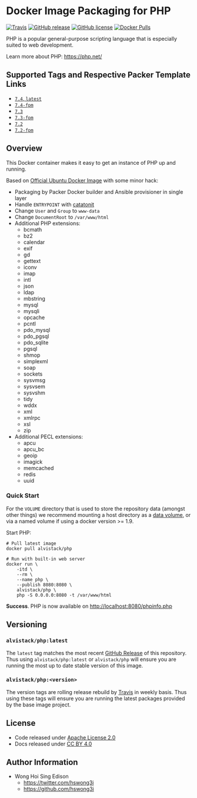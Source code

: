 # Docker Image Packaging for PHP

[![Travis](https://img.shields.io/travis/com/alvistack/docker-php.svg)](https://travis-ci.com/alvistack/docker-php)
[![GitHub release](https://img.shields.io/github/release/alvistack/docker-php.svg)](https://github.com/alvistack/docker-php/releases)
[![GitHub license](https://img.shields.io/github/license/alvistack/docker-php.svg)](https://github.com/alvistack/docker-php/blob/master/LICENSE)
[![Docker Pulls](https://img.shields.io/docker/pulls/alvistack/php.svg)](https://hub.docker.com/r/alvistack/php/)

PHP is a popular general-purpose scripting language that is especially suited to web development.

Learn more about PHP: <https://php.net/>

## Supported Tags and Respective Packer Template Links

  - [`7.4`, `latest`](https://github.com/alvistack/docker-php/blob/master/packer/docker-7.4/packer.json)
  - [`7.4-fpm`](https://github.com/alvistack/docker-php/blob/master/packer/docker-7.4-fpm/packer.json)
  - [`7.3`](https://github.com/alvistack/docker-php/blob/master/packer/docker-7.3/packer.json)
  - [`7.3-fpm`](https://github.com/alvistack/docker-php/blob/master/packer/docker-7.3-fpm/packer.json)
  - [`7.2`](https://github.com/alvistack/docker-php/blob/master/packer/docker-7.2/packer.json)
  - [`7.2-fpm`](https://github.com/alvistack/docker-php/blob/master/packer/docker-7.2-fpm/packer.json)

## Overview

This Docker container makes it easy to get an instance of PHP up and running.

Based on [Official Ubuntu Docker Image](https://hub.docker.com/_/ubuntu/) with some minor hack:

  - Packaging by Packer Docker builder and Ansible provisioner in single layer
  - Handle `ENTRYPOINT` with [catatonit](https://github.com/openSUSE/catatonit)
  - Change `User` and `Group` to `www-data`
  - Change `DocumentRoot` to `/var/www/html`
  - Additional PHP extensions:
      - bcmath
      - bz2
      - calendar
      - exif
      - gd
      - gettext
      - iconv
      - imap
      - intl
      - json
      - ldap
      - mbstring
      - mysql
      - mysqli
      - opcache
      - pcntl
      - pdo\_mysql
      - pdo\_pgsql
      - pdo\_sqlite
      - pgsql
      - shmop
      - simplexml
      - soap
      - sockets
      - sysvmsg
      - sysvsem
      - sysvshm
      - tidy
      - wddx
      - xml
      - xmlrpc
      - xsl
      - zip
  - Additional PECL extensions:
      - apcu
      - apcu\_bc
      - geoip
      - imagick
      - memcached
      - redis
      - uuid

### Quick Start

For the `VOLUME` directory that is used to store the repository data (amongst other things) we recommend mounting a host directory as a [data volume](https://docs.docker.com/engine/tutorials/dockervolumes/#/data-volumes), or via a named volume if using a docker version \>= 1.9.

Start PHP:

    # Pull latest image
    docker pull alvistack/php
    
    # Run with built-in web server
    docker run \
        -itd \
        --rm \
        --name php \
        --publish 8080:8080 \
        alvistack/php \
        php -S 0.0.0.0:8080 -t /var/www/html

**Success**. PHP is now available on <http://localhost:8080/phpinfo.php>

## Versioning

### `alvistack/php:latest`

The `latest` tag matches the most recent [GitHub Release](https://github.com/alvistack/docker-php/releases) of this repository. Thus using `alvistack/php:latest` or `alvistack/php` will ensure you are running the most up to date stable version of this image.

### `alvistack/php:<version>`

The version tags are rolling release rebuild by [Travis](https://travis-ci.com/alvistack/docker-php) in weekly basis. Thus using these tags will ensure you are running the latest packages provided by the base image project.

## License

  - Code released under [Apache License 2.0](LICENSE)
  - Docs released under [CC BY 4.0](http://creativecommons.org/licenses/by/4.0/)

## Author Information

  - Wong Hoi Sing Edison
      - <https://twitter.com/hswong3i>
      - <https://github.com/hswong3i>
